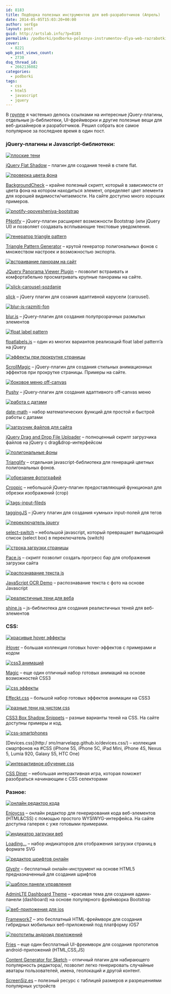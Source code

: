 ```yaml
---
id: 8183
title: Подборка полезных инструментов для веб-разработчиков (Апрель)
date: 2014-05-05T15:03:20+00:00
author: serEga
layout: post
guid: http://artslab.info/?p=8183
permalink: /podborki/podborka-poleznyx-instrumentov-dlya-web-razrabotki-aprel/
cover:
  - 8221
wpb_post_views_count:
  - 2730
dsq_thread_id:
  - 2662136082
categories:
  - podborki
tags:
  - css
  - html5
  - javascript
  - jquery
---
```

В [группе](http://vk.com/artslabinfo) я частенько делюсь ссылками на интересные jQuery-плагины, отдельные js-библиотеки, UI-фреймворки и другие полезные вещи для веб-дизайнеров и разработчиков. Решил собрать все самое популярное за последнее время в один пост.

### jQuery-плагины и Javascript-библиотеки:

[<img src="http://googledrive.com/host/0B9lHVSSSdxdxd0hjdUdmRzY3Tjg/flat-shadows-jquery-300x186.jpg" alt="плоские тени" class="aligncenter size-medium wp-image-8195" srcset="http://googledrive.com/host/0B9lHVSSSdxdxd0hjdUdmRzY3Tjg/flat-shadows-jquery-300x186.jpg 300w, http://googledrive.com/host/0B9lHVSSSdxdxd0hjdUdmRzY3Tjg/flat-shadows-jquery.jpg 798w" sizes="(max-width: 300px) 100vw, 300px" />](http://googledrive.com/host/0B9lHVSSSdxdxd0hjdUdmRzY3Tjg/flat-shadows-jquery.jpg)

[jQuery Flat Shadow](http://www.thepetedesign.com/demos/jquery_flat_shadow_demo.html) &#8211; плагин для создания теней в стиле flat.

[<img src="http://googledrive.com/host/0B9lHVSSSdxdxd0hjdUdmRzY3Tjg/background-check-javascript-300x195.jpg" alt=" проверка цвета фона" class="aligncenter size-medium wp-image-8185" srcset="http://googledrive.com/host/0B9lHVSSSdxdxd0hjdUdmRzY3Tjg/background-check-javascript-300x195.jpg 300w, http://googledrive.com/host/0B9lHVSSSdxdxd0hjdUdmRzY3Tjg/background-check-javascript.jpg 706w" sizes="(max-width: 300px) 100vw, 300px" />](http://googledrive.com/host/0B9lHVSSSdxdxd0hjdUdmRzY3Tjg/background-check-javascript.jpg)

[BackgroundCheck](http://www.kennethcachia.com/background-check/) &#8211; крайне полезный скрипт, который в зависимости от цвета фона на котором находиться элемент, определяет цвет элемента для хорошей видимости/читаемости. На сайте доступно много хороших примеров.

[<img src="http://googledrive.com/host/0B9lHVSSSdxdxd0hjdUdmRzY3Tjg/pnotify-opovesheniya-bootstrap-300x147.jpg" alt="pnotify-opovesheniya-bootstrap" class="aligncenter size-medium wp-image-8207" srcset="http://googledrive.com/host/0B9lHVSSSdxdxd0hjdUdmRzY3Tjg/pnotify-opovesheniya-bootstrap-300x147.jpg 300w, http://googledrive.com/host/0B9lHVSSSdxdxd0hjdUdmRzY3Tjg/pnotify-opovesheniya-bootstrap-1024x502.jpg 1024w, http://googledrive.com/host/0B9lHVSSSdxdxd0hjdUdmRzY3Tjg/pnotify-opovesheniya-bootstrap-900x441.jpg 900w, http://googledrive.com/host/0B9lHVSSSdxdxd0hjdUdmRzY3Tjg/pnotify-opovesheniya-bootstrap.jpg 1253w" sizes="(max-width: 300px) 100vw, 300px" />](http://googledrive.com/host/0B9lHVSSSdxdxd0hjdUdmRzY3Tjg/pnotify-opovesheniya-bootstrap.jpg)

[PNotify](http://sciactive.com/pnotify/) &#8211; jQuery-плагин расширяет возможности Bootstrap (или jQuery UI) и позволяет создавать всплывающие текстовые уведомления.

<!--more-->

[<img src="http://googledrive.com/host/0B9lHVSSSdxdxd0hjdUdmRzY3Tjg/triangle-pattern-generator-300x196.jpg" alt="генератор triangle pattern" class="aligncenter size-medium wp-image-8216" srcset="http://googledrive.com/host/0B9lHVSSSdxdxd0hjdUdmRzY3Tjg/triangle-pattern-generator-300x196.jpg 300w, http://googledrive.com/host/0B9lHVSSSdxdxd0hjdUdmRzY3Tjg/triangle-pattern-generator-1024x670.jpg 1024w, http://googledrive.com/host/0B9lHVSSSdxdxd0hjdUdmRzY3Tjg/triangle-pattern-generator-900x589.jpg 900w, http://googledrive.com/host/0B9lHVSSSdxdxd0hjdUdmRzY3Tjg/triangle-pattern-generator.jpg 1091w" sizes="(max-width: 300px) 100vw, 300px" />](http://googledrive.com/host/0B9lHVSSSdxdxd0hjdUdmRzY3Tjg/triangle-pattern-generator.jpg)

[Triangle Pattern Generator](http://codepen.io/msurguy/pen/sbIio) &#8211; крутой генератор полигональных фонов с множеством настроек и возможностью экспорта.

[<img src="http://googledrive.com/host/0B9lHVSSSdxdxd0hjdUdmRzY3Tjg/panorama-viewer-jquery-300x250.jpg" alt="встраивание панорам на сайт" class="aligncenter size-medium wp-image-8206" srcset="http://googledrive.com/host/0B9lHVSSSdxdxd0hjdUdmRzY3Tjg/panorama-viewer-jquery-300x250.jpg 300w, http://googledrive.com/host/0B9lHVSSSdxdxd0hjdUdmRzY3Tjg/panorama-viewer-jquery-1024x854.jpg 1024w, http://googledrive.com/host/0B9lHVSSSdxdxd0hjdUdmRzY3Tjg/panorama-viewer-jquery-900x751.jpg 900w, http://googledrive.com/host/0B9lHVSSSdxdxd0hjdUdmRzY3Tjg/panorama-viewer-jquery.jpg 1041w" sizes="(max-width: 300px) 100vw, 300px" />](http://googledrive.com/host/0B9lHVSSSdxdxd0hjdUdmRzY3Tjg/panorama-viewer-jquery.jpg)

[JQuery Panorama Viewer Plugin](http://www.thepetedesign.com/demos/panorama_viewer_demo.html) &#8211; позволит встраивать и комфортабельно просматривать крупные панорамы на сайте.

[<img src="http://googledrive.com/host/0B9lHVSSSdxdxd0hjdUdmRzY3Tjg/slick-carousel-sozdanie-278x300.jpg" alt="slick-carousel-sozdanie" class="aligncenter size-medium wp-image-8214" srcset="http://googledrive.com/host/0B9lHVSSSdxdxd0hjdUdmRzY3Tjg/slick-carousel-sozdanie-278x300.jpg 278w, http://googledrive.com/host/0B9lHVSSSdxdxd0hjdUdmRzY3Tjg/slick-carousel-sozdanie.jpg 756w" sizes="(max-width: 278px) 100vw, 278px" />](http://googledrive.com/host/0B9lHVSSSdxdxd0hjdUdmRzY3Tjg/slick-carousel-sozdanie.jpg)

[slick](http://kenwheeler.github.io/slick/) &#8211; jQuery плагин для созания адаптивной карусели (carousel).

[<img src="http://googledrive.com/host/0B9lHVSSSdxdxd0hjdUdmRzY3Tjg/blur-js-razmiti-fon-300x215.jpg" alt="blur-js-razmiti-fon" class="aligncenter size-medium wp-image-8186" srcset="http://googledrive.com/host/0B9lHVSSSdxdxd0hjdUdmRzY3Tjg/blur-js-razmiti-fon-300x215.jpg 300w, http://googledrive.com/host/0B9lHVSSSdxdxd0hjdUdmRzY3Tjg/blur-js-razmiti-fon-900x646.jpg 900w, http://googledrive.com/host/0B9lHVSSSdxdxd0hjdUdmRzY3Tjg/blur-js-razmiti-fon.jpg 991w" sizes="(max-width: 300px) 100vw, 300px" />](http://googledrive.com/host/0B9lHVSSSdxdxd0hjdUdmRzY3Tjg/blur-js-razmiti-fon.jpg)

[blur.js](http://www.blurjs.com/) &#8211; jQuery-плагин для создания полупрозрачных размытых элементов

[<img src="http://googledrive.com/host/0B9lHVSSSdxdxd0hjdUdmRzY3Tjg/float-label-jquery-300x226.jpg" alt="float label pattern" class="aligncenter size-medium wp-image-8196" srcset="http://googledrive.com/host/0B9lHVSSSdxdxd0hjdUdmRzY3Tjg/float-label-jquery-300x226.jpg 300w, http://googledrive.com/host/0B9lHVSSSdxdxd0hjdUdmRzY3Tjg/float-label-jquery-900x678.jpg 900w, http://googledrive.com/host/0B9lHVSSSdxdxd0hjdUdmRzY3Tjg/float-label-jquery.jpg 995w" sizes="(max-width: 300px) 100vw, 300px" />](http://googledrive.com/host/0B9lHVSSSdxdxd0hjdUdmRzY3Tjg/float-label-jquery.jpg)

[floatlabels.js](http://clubdesign.github.io/floatlabels.js/) &#8211; один из многих вариантов реализаций float label pattern’a на jQuery

[<img src="http://googledrive.com/host/0B9lHVSSSdxdxd0hjdUdmRzY3Tjg/scrollmagic-effecti-animacii-300x205.jpg" alt="эффекты при прокрутке страницы" class="aligncenter size-medium wp-image-8210" srcset="http://googledrive.com/host/0B9lHVSSSdxdxd0hjdUdmRzY3Tjg/scrollmagic-effecti-animacii-300x205.jpg 300w, http://googledrive.com/host/0B9lHVSSSdxdxd0hjdUdmRzY3Tjg/scrollmagic-effecti-animacii.jpg 756w" sizes="(max-width: 300px) 100vw, 300px" />](http://googledrive.com/host/0B9lHVSSSdxdxd0hjdUdmRzY3Tjg/scrollmagic-effecti-animacii.jpg)

[ScrollMagic](http://janpaepke.github.io/ScrollMagic/) &#8211; jQuery-плагин для создания стильных анимационных эффектов при прокрутке страницы. Примеры на сайте.

[<img src="http://googledrive.com/host/0B9lHVSSSdxdxd0hjdUdmRzY3Tjg/pushy-offcanvas-menu-300x161.jpg" alt="боковое меню off-canvas" class="aligncenter size-medium wp-image-8208" srcset="http://googledrive.com/host/0B9lHVSSSdxdxd0hjdUdmRzY3Tjg/pushy-offcanvas-menu-300x161.jpg 300w, http://googledrive.com/host/0B9lHVSSSdxdxd0hjdUdmRzY3Tjg/pushy-offcanvas-menu.jpg 847w" sizes="(max-width: 300px) 100vw, 300px" />](http://googledrive.com/host/0B9lHVSSSdxdxd0hjdUdmRzY3Tjg/pushy-offcanvas-menu.jpg)

[Pushy](http://www.christopheryee.ca/pushy/) &#8211; jQuery-плагин для создания адаптивного off-canvas меню

[<img src="http://googledrive.com/host/0B9lHVSSSdxdxd0hjdUdmRzY3Tjg/dat-math-js-300x214.jpg" alt="работа с датами" class="aligncenter size-medium wp-image-8193" srcset="http://googledrive.com/host/0B9lHVSSSdxdxd0hjdUdmRzY3Tjg/dat-math-js-300x214.jpg 300w, http://googledrive.com/host/0B9lHVSSSdxdxd0hjdUdmRzY3Tjg/dat-math-js.jpg 760w" sizes="(max-width: 300px) 100vw, 300px" />](http://googledrive.com/host/0B9lHVSSSdxdxd0hjdUdmRzY3Tjg/dat-math-js.jpg)

[date-math](https://github.com/segmentio/date-math) &#8211; набор математических функций для простой и быстрой работы с датами

[<img src="http://googledrive.com/host/0B9lHVSSSdxdxd0hjdUdmRzY3Tjg/jquery-uplaoder-300x188.jpg" alt="загрузчик файлов для сайта" class="aligncenter size-medium wp-image-8200" srcset="http://googledrive.com/host/0B9lHVSSSdxdxd0hjdUdmRzY3Tjg/jquery-uplaoder-300x188.jpg 300w, http://googledrive.com/host/0B9lHVSSSdxdxd0hjdUdmRzY3Tjg/jquery-uplaoder.jpg 580w" sizes="(max-width: 300px) 100vw, 300px" />](http://googledrive.com/host/0B9lHVSSSdxdxd0hjdUdmRzY3Tjg/jquery-uplaoder.jpg)

[jQuery Drag and Drop File Uploader](https://github.com/danielm/uploader) &#8211; полноценный скрипт загрузчика файлов на jQuery с drag&drop-интерфейсом

[<img src="http://googledrive.com/host/0B9lHVSSSdxdxd0hjdUdmRzY3Tjg/trianglify-javascript-300x248.jpg" alt="полигональные фоны" class="aligncenter size-medium wp-image-8217" srcset="http://googledrive.com/host/0B9lHVSSSdxdxd0hjdUdmRzY3Tjg/trianglify-javascript-300x248.jpg 300w, http://googledrive.com/host/0B9lHVSSSdxdxd0hjdUdmRzY3Tjg/trianglify-javascript-900x745.jpg 900w, http://googledrive.com/host/0B9lHVSSSdxdxd0hjdUdmRzY3Tjg/trianglify-javascript.jpg 928w" sizes="(max-width: 300px) 100vw, 300px" />](http://googledrive.com/host/0B9lHVSSSdxdxd0hjdUdmRzY3Tjg/trianglify-javascript.jpg)

[Trianglify](http://qrohlf.com/trianglify/) &#8211; отдельная javascript-библиотека для генераций цветных полигональных фонов.

[<img src="http://googledrive.com/host/0B9lHVSSSdxdxd0hjdUdmRzY3Tjg/croppic-js-300x245.jpg" alt="обрезание фотографий" class="aligncenter size-medium wp-image-8188" srcset="http://googledrive.com/host/0B9lHVSSSdxdxd0hjdUdmRzY3Tjg/croppic-js-300x245.jpg 300w, http://googledrive.com/host/0B9lHVSSSdxdxd0hjdUdmRzY3Tjg/croppic-js-1024x837.jpg 1024w, http://googledrive.com/host/0B9lHVSSSdxdxd0hjdUdmRzY3Tjg/croppic-js-900x736.jpg 900w, http://googledrive.com/host/0B9lHVSSSdxdxd0hjdUdmRzY3Tjg/croppic-js.jpg 1210w" sizes="(max-width: 300px) 100vw, 300px" />](http://googledrive.com/host/0B9lHVSSSdxdxd0hjdUdmRzY3Tjg/croppic-js.jpg)

[Croppic](http://www.croppic.net/) &#8211; небольшой jQuery-плагин предоставляющий функционал для обрезки изображений (crop)

[<img src="http://googledrive.com/host/0B9lHVSSSdxdxd0hjdUdmRzY3Tjg/tags-input-fileds-300x188.jpg" alt="tags-input-fileds" class="aligncenter size-medium wp-image-8215" srcset="http://googledrive.com/host/0B9lHVSSSdxdxd0hjdUdmRzY3Tjg/tags-input-fileds-300x188.jpg 300w, http://googledrive.com/host/0B9lHVSSSdxdxd0hjdUdmRzY3Tjg/tags-input-fileds.jpg 580w" sizes="(max-width: 300px) 100vw, 300px" />](http://googledrive.com/host/0B9lHVSSSdxdxd0hjdUdmRzY3Tjg/tags-input-fileds.jpg)

[taggingJS](http://sniperwolf.github.io/taggingJS/) &#8211; jQuery плагин для создания «умных» input-полей для тегов

[<img src="http://googledrive.com/host/0B9lHVSSSdxdxd0hjdUdmRzY3Tjg/select-s-swtich-box-js-300x122.jpg" alt="переключатель jquery" class="aligncenter size-medium wp-image-8211" srcset="http://googledrive.com/host/0B9lHVSSSdxdxd0hjdUdmRzY3Tjg/select-s-swtich-box-js-300x122.jpg 300w, http://googledrive.com/host/0B9lHVSSSdxdxd0hjdUdmRzY3Tjg/select-s-swtich-box-js.jpg 422w" sizes="(max-width: 300px) 100vw, 300px" />](http://googledrive.com/host/0B9lHVSSSdxdxd0hjdUdmRzY3Tjg/select-s-swtich-box-js.jpg)

[select-switch](https://github.com/mnmly/select-switch/) &#8211; небольшой javascript, который превращает выпадающий список (select box) в переключатель (switch)

[<img src="http://googledrive.com/host/0B9lHVSSSdxdxd0hjdUdmRzY3Tjg/pace-js-progress-bar-300x185.jpg" alt="строка загрузки страницы" class="aligncenter size-medium wp-image-8205" srcset="http://googledrive.com/host/0B9lHVSSSdxdxd0hjdUdmRzY3Tjg/pace-js-progress-bar-300x185.jpg 300w, http://googledrive.com/host/0B9lHVSSSdxdxd0hjdUdmRzY3Tjg/pace-js-progress-bar.jpg 431w" sizes="(max-width: 300px) 100vw, 300px" />](http://googledrive.com/host/0B9lHVSSSdxdxd0hjdUdmRzY3Tjg/pace-js-progress-bar.jpg)

[Pace.js](http://github.hubspot.com/pace/docs/welcome/) &#8211; скрипт позволит создать прогресс бар для отображения загрузки сайта

[<img src="http://googledrive.com/host/0B9lHVSSSdxdxd0hjdUdmRzY3Tjg/ocr-javascript-300x227.jpg" alt="распознавание текста js" class="aligncenter size-medium wp-image-8203" srcset="http://googledrive.com/host/0B9lHVSSSdxdxd0hjdUdmRzY3Tjg/ocr-javascript-300x227.jpg 300w, http://googledrive.com/host/0B9lHVSSSdxdxd0hjdUdmRzY3Tjg/ocr-javascript-900x683.jpg 900w, http://googledrive.com/host/0B9lHVSSSdxdxd0hjdUdmRzY3Tjg/ocr-javascript.jpg 947w" sizes="(max-width: 300px) 100vw, 300px" />](http://googledrive.com/host/0B9lHVSSSdxdxd0hjdUdmRzY3Tjg/ocr-javascript.jpg)

[JavaScript OCR Demo](http://kdzwinel.github.io/JS-OCR-demo/) &#8211; распознавание текста с фото на основе Javascript

[<img src="http://googledrive.com/host/0B9lHVSSSdxdxd0hjdUdmRzY3Tjg/realistichnie-teni-jquery-300x188.jpg" alt="реалистичные тени для веба" class="aligncenter size-medium wp-image-8209" srcset="http://googledrive.com/host/0B9lHVSSSdxdxd0hjdUdmRzY3Tjg/realistichnie-teni-jquery-300x188.jpg 300w, http://googledrive.com/host/0B9lHVSSSdxdxd0hjdUdmRzY3Tjg/realistichnie-teni-jquery.jpg 848w" sizes="(max-width: 300px) 100vw, 300px" />](http://googledrive.com/host/0B9lHVSSSdxdxd0hjdUdmRzY3Tjg/realistichnie-teni-jquery.jpg)

[shine.js](http://bigspaceship.github.io/shine.js/) &#8211; js-библиотека для создания реалистичных теней для веб-элементов

### CSS:

[<img src="http://googledrive.com/host/0B9lHVSSSdxdxd0hjdUdmRzY3Tjg/ihover-css-animaciya-300x200.jpg" alt="красивые hover эффекты" class="aligncenter size-medium wp-image-8199" srcset="http://googledrive.com/host/0B9lHVSSSdxdxd0hjdUdmRzY3Tjg/ihover-css-animaciya-300x200.jpg 300w, http://googledrive.com/host/0B9lHVSSSdxdxd0hjdUdmRzY3Tjg/ihover-css-animaciya-1024x684.jpg 1024w, http://googledrive.com/host/0B9lHVSSSdxdxd0hjdUdmRzY3Tjg/ihover-css-animaciya-900x601.jpg 900w, http://googledrive.com/host/0B9lHVSSSdxdxd0hjdUdmRzY3Tjg/ihover-css-animaciya.jpg 1280w" sizes="(max-width: 300px) 100vw, 300px" />](http://googledrive.com/host/0B9lHVSSSdxdxd0hjdUdmRzY3Tjg/ihover-css-animaciya.jpg)

[iHover](http://gudh.github.io/ihover/dist/index.html) &#8211; большая коллекция готовых hover-эффектов с примерами и кодом

[<img src="http://googledrive.com/host/0B9lHVSSSdxdxd0hjdUdmRzY3Tjg/magic-css-effekti-300x208.jpg" alt="css3 анимаций" class="aligncenter size-medium wp-image-8202" srcset="http://googledrive.com/host/0B9lHVSSSdxdxd0hjdUdmRzY3Tjg/magic-css-effekti-300x208.jpg 300w, http://googledrive.com/host/0B9lHVSSSdxdxd0hjdUdmRzY3Tjg/magic-css-effekti-1024x712.jpg 1024w, http://googledrive.com/host/0B9lHVSSSdxdxd0hjdUdmRzY3Tjg/magic-css-effekti-900x625.jpg 900w, http://googledrive.com/host/0B9lHVSSSdxdxd0hjdUdmRzY3Tjg/magic-css-effekti.jpg 1103w" sizes="(max-width: 300px) 100vw, 300px" />](http://googledrive.com/host/0B9lHVSSSdxdxd0hjdUdmRzY3Tjg/magic-css-effekti.jpg)

[Magic](http://www.minimamente.com/example/magic_animations/) &#8211; еще один отличный набор готовых анимаций на основе возможностей CSS3

[<img src="http://googledrive.com/host/0B9lHVSSSdxdxd0hjdUdmRzY3Tjg/css-effects-animations-300x149.jpg" alt="css эффекты" class="aligncenter size-medium wp-image-8189" srcset="http://googledrive.com/host/0B9lHVSSSdxdxd0hjdUdmRzY3Tjg/css-effects-animations-300x149.jpg 300w, http://googledrive.com/host/0B9lHVSSSdxdxd0hjdUdmRzY3Tjg/css-effects-animations-1024x511.jpg 1024w, http://googledrive.com/host/0B9lHVSSSdxdxd0hjdUdmRzY3Tjg/css-effects-animations-900x449.jpg 900w, http://googledrive.com/host/0B9lHVSSSdxdxd0hjdUdmRzY3Tjg/css-effects-animations.jpg 1280w" sizes="(max-width: 300px) 100vw, 300px" />](http://googledrive.com/host/0B9lHVSSSdxdxd0hjdUdmRzY3Tjg/css-effects-animations.jpg)

[Effeckt.css](http://h5bp.github.io/Effeckt.css/) &#8211; большой набор готовых эффектов анимации на CSS3

[<img src="http://googledrive.com/host/0B9lHVSSSdxdxd0hjdUdmRzY3Tjg/css-raznie-teni-269x300.jpg" alt="разные тени на чистом css" class="aligncenter size-medium wp-image-8190" srcset="http://googledrive.com/host/0B9lHVSSSdxdxd0hjdUdmRzY3Tjg/css-raznie-teni-269x300.jpg 269w, http://googledrive.com/host/0B9lHVSSSdxdxd0hjdUdmRzY3Tjg/css-raznie-teni.jpg 653w" sizes="(max-width: 269px) 100vw, 269px" />](http://googledrive.com/host/0B9lHVSSSdxdxd0hjdUdmRzY3Tjg/css-raznie-teni.jpg)

[CSS3 Box Shadow Snippets](http://cssdeck.com/labs/different-css3-box-shadows-effects) &#8211; разные варианты теней на CSS. На сайте доступны примеры и код.

[<img src="http://googledrive.com/host/0B9lHVSSSdxdxd0hjdUdmRzY3Tjg/css-smartphones-293x300.jpg" alt="css-smartphones" class="aligncenter size-medium wp-image-8192" srcset="http://googledrive.com/host/0B9lHVSSSdxdxd0hjdUdmRzY3Tjg/css-smartphones-293x300.jpg 293w, http://googledrive.com/host/0B9lHVSSSdxdxd0hjdUdmRzY3Tjg/css-smartphones.jpg 815w" sizes="(max-width: 293px) 100vw, 293px" />](http://googledrive.com/host/0B9lHVSSSdxdxd0hjdUdmRzY3Tjg/css-smartphones.jpg)

[Devices.css](http:/ это/marvelapp.github.io/devices.css/) &#8211; коллекция смартфонов на #CSS (iPhone 5S, iPhone 5C, iPad Mini, iPhone 4S, Nexus 5, Lumia 920, Galaxy S5, HTC One)

[<img src="http://googledrive.com/host/0B9lHVSSSdxdxd0hjdUdmRzY3Tjg/css-selektori-300x240.jpg" alt="интерактивное обучение css" class="aligncenter size-medium wp-image-8191" srcset="http://googledrive.com/host/0B9lHVSSSdxdxd0hjdUdmRzY3Tjg/css-selektori-300x240.jpg 300w, http://googledrive.com/host/0B9lHVSSSdxdxd0hjdUdmRzY3Tjg/css-selektori-900x720.jpg 900w, http://googledrive.com/host/0B9lHVSSSdxdxd0hjdUdmRzY3Tjg/css-selektori.jpg 933w" sizes="(max-width: 300px) 100vw, 300px" />](http://googledrive.com/host/0B9lHVSSSdxdxd0hjdUdmRzY3Tjg/css-selektori.jpg)

[CSS Diner](http://flukeout.github.io/) &#8211; небольшая интерактивная игра, которая поможет разобраться начинающим с CSS селекторами

### Разное:

[<img src="http://googledrive.com/host/0B9lHVSSSdxdxd0hjdUdmRzY3Tjg/enjoycss-onlain-redaktor-css-300x132.jpg" alt="онлайн редактор кода" class="aligncenter size-medium wp-image-8194" srcset="http://googledrive.com/host/0B9lHVSSSdxdxd0hjdUdmRzY3Tjg/enjoycss-onlain-redaktor-css-300x132.jpg 300w, http://googledrive.com/host/0B9lHVSSSdxdxd0hjdUdmRzY3Tjg/enjoycss-onlain-redaktor-css-1024x451.jpg 1024w, http://googledrive.com/host/0B9lHVSSSdxdxd0hjdUdmRzY3Tjg/enjoycss-onlain-redaktor-css-900x396.jpg 900w, http://googledrive.com/host/0B9lHVSSSdxdxd0hjdUdmRzY3Tjg/enjoycss-onlain-redaktor-css.jpg 1280w" sizes="(max-width: 300px) 100vw, 300px" />](http://googledrive.com/host/0B9lHVSSSdxdxd0hjdUdmRzY3Tjg/enjoycss-onlain-redaktor-css.jpg)

[Enjoycss](http://enjoycss.com/) &#8211; онлайн редактор для генерирования кода веб-элементов (HTML&CSS) с помощью простого WYSIWYG-интерфейса. На сайте доступна галерея с уже готовыми примерами.

[<img src="http://googledrive.com/host/0B9lHVSSSdxdxd0hjdUdmRzY3Tjg/loading-svg-images-300x234.jpg" alt="индикатор загрузки веб" class="aligncenter size-medium wp-image-8201" srcset="http://googledrive.com/host/0B9lHVSSSdxdxd0hjdUdmRzY3Tjg/loading-svg-images-300x234.jpg 300w, http://googledrive.com/host/0B9lHVSSSdxdxd0hjdUdmRzY3Tjg/loading-svg-images.jpg 742w" sizes="(max-width: 300px) 100vw, 300px" />](http://googledrive.com/host/0B9lHVSSSdxdxd0hjdUdmRzY3Tjg/loading-svg-images.jpg)

[Loading…](http://jxnblk.github.io/loading/) &#8211; набор индикаторов для отображения загрузки страниц в формате SVG

[<img src="http://googledrive.com/host/0B9lHVSSSdxdxd0hjdUdmRzY3Tjg/onlain-redaktor-shriftov-300x200.jpg" alt="редактор шрифтов онлайн" class="aligncenter size-medium wp-image-8204" srcset="http://googledrive.com/host/0B9lHVSSSdxdxd0hjdUdmRzY3Tjg/onlain-redaktor-shriftov-300x200.jpg 300w, http://googledrive.com/host/0B9lHVSSSdxdxd0hjdUdmRzY3Tjg/onlain-redaktor-shriftov.jpg 900w" sizes="(max-width: 300px) 100vw, 300px" />](http://googledrive.com/host/0B9lHVSSSdxdxd0hjdUdmRzY3Tjg/onlain-redaktor-shriftov.jpg)

[Glyphr](http://glyphrstudio.com/) &#8211; бесплатный онлайн-инструмент на основе HTML5 предназначенный для создания шрифтов

[<img src="http://googledrive.com/host/0B9lHVSSSdxdxd0hjdUdmRzY3Tjg/bootstrap-dashboard-shablon-300x160.jpg" alt="шаблон панели управления" class="aligncenter size-medium wp-image-8187" srcset="http://googledrive.com/host/0B9lHVSSSdxdxd0hjdUdmRzY3Tjg/bootstrap-dashboard-shablon-300x160.jpg 300w, http://googledrive.com/host/0B9lHVSSSdxdxd0hjdUdmRzY3Tjg/bootstrap-dashboard-shablon-1024x547.jpg 1024w, http://googledrive.com/host/0B9lHVSSSdxdxd0hjdUdmRzY3Tjg/bootstrap-dashboard-shablon-900x480.jpg 900w, http://googledrive.com/host/0B9lHVSSSdxdxd0hjdUdmRzY3Tjg/bootstrap-dashboard-shablon.jpg 1280w" sizes="(max-width: 300px) 100vw, 300px" />](http://googledrive.com/host/0B9lHVSSSdxdxd0hjdUdmRzY3Tjg/bootstrap-dashboard-shablon.jpg)

[AdminLTE Dashboard Theme](http://www.almsaeedstudio.com/) &#8211; красивая тема для создания админ-панели (dashboard) на основе популярного фреймворка Bootstrap

[<img src="http://googledrive.com/host/0B9lHVSSSdxdxd0hjdUdmRzY3Tjg/Framework7-Full-Featured-HTML-Framework-For-Building-iOS7-Apps-2014-04-30-17-00-31-2014-04-30-17-00-32-300x188.jpg" alt="веб-приложения для ios" class="aligncenter size-medium wp-image-8197" srcset="http://googledrive.com/host/0B9lHVSSSdxdxd0hjdUdmRzY3Tjg/Framework7-Full-Featured-HTML-Framework-For-Building-iOS7-Apps-2014-04-30-17-00-31-2014-04-30-17-00-32-300x188.jpg 300w, http://googledrive.com/host/0B9lHVSSSdxdxd0hjdUdmRzY3Tjg/Framework7-Full-Featured-HTML-Framework-For-Building-iOS7-Apps-2014-04-30-17-00-31-2014-04-30-17-00-32-1024x644.jpg 1024w, http://googledrive.com/host/0B9lHVSSSdxdxd0hjdUdmRzY3Tjg/Framework7-Full-Featured-HTML-Framework-For-Building-iOS7-Apps-2014-04-30-17-00-31-2014-04-30-17-00-32-900x566.jpg 900w, http://googledrive.com/host/0B9lHVSSSdxdxd0hjdUdmRzY3Tjg/Framework7-Full-Featured-HTML-Framework-For-Building-iOS7-Apps-2014-04-30-17-00-31-2014-04-30-17-00-32.jpg 1192w" sizes="(max-width: 300px) 100vw, 300px" />](http://googledrive.com/host/0B9lHVSSSdxdxd0hjdUdmRzY3Tjg/Framework7-Full-Featured-HTML-Framework-For-Building-iOS7-Apps-2014-04-30-17-00-31-2014-04-30-17-00-32.jpg)

[Framework7](http://www.idangero.us/framework7) &#8211; это бесплатный HTML-фреймворк для создания гибридных мобильных веб-приложений под платформу iOS7

[<img src="http://googledrive.com/host/0B9lHVSSSdxdxd0hjdUdmRzY3Tjg/fries-android-300x224.jpg" alt="прототипы андроид приложений" class="aligncenter size-medium wp-image-8198" srcset="http://googledrive.com/host/0B9lHVSSSdxdxd0hjdUdmRzY3Tjg/fries-android-300x224.jpg 300w, http://googledrive.com/host/0B9lHVSSSdxdxd0hjdUdmRzY3Tjg/fries-android-1024x766.jpg 1024w, http://googledrive.com/host/0B9lHVSSSdxdxd0hjdUdmRzY3Tjg/fries-android-900x673.jpg 900w, http://googledrive.com/host/0B9lHVSSSdxdxd0hjdUdmRzY3Tjg/fries-android.jpg 1083w" sizes="(max-width: 300px) 100vw, 300px" />](http://googledrive.com/host/0B9lHVSSSdxdxd0hjdUdmRzY3Tjg/fries-android.jpg)

[Fries](https://github.com/jaunesarmiento/fries/) &#8211; еще один бесплатный UI-фреимворк для создания прототипов android-приложений (HTML,CSS,JS)

[Content Generator for Sketch](https://github.com/timuric/Content-generator-sketch-plugin) &#8211; отличный плагин для набирающего популярность редактора/, позволит легко генерировать случайные аватары пользователей, имена, геолокаций и другой контент.

[ScreenSiz.es](http://screensiz.es/phone) &#8211; полезный ресурс с таблицей размеров и разрешениями популярных устройств
